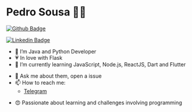 <!-- **SousaPedro11/sousapedro11** is a ✨ _special_ ✨ repository because its `README.md` (this file) appears on your GitHub profile.

Here are some ideas to get you started: -->

# Pedro Sousa :man_technologist:

[![Github Badge](https://img.shields.io/badge/-Github-000?style=flat-square&logo=Github&logoColor=white&link=https://github.com/sousapedro11)](https://github.com/sousapedro11)

[![Linkedin Badge](https://img.shields.io/badge/-LinkedIn-blue?style=flat-square&logo=Linkedin&logoColor=white&link=https://www.linkedin.com/in/pedro-paulo-lisboa-de-sousa-29143b15b/)](https://www.linkedin.com/in/pedro-paulo-lisboa-de-sousa-29143b15b/)

- 🔭 I’m Java and Python Developer
- :heartpulse: In love with Flask
- 🌱 I’m currently learning JavaScript, Node.js, ReactJS, Dart and Flutter
<!-- - 👯 I’m looking to collaborate on ...
- 🤔 I’m looking for help with ... -->
- 💬 Ask me about them, open a issue
- 📫 How to reach me:
  - [Telegram](https://t.me/sousapedro11)
<!-- - 😄 Pronouns: ... -->
- :heart_eyes: Passionate about learning and challenges involving programming
